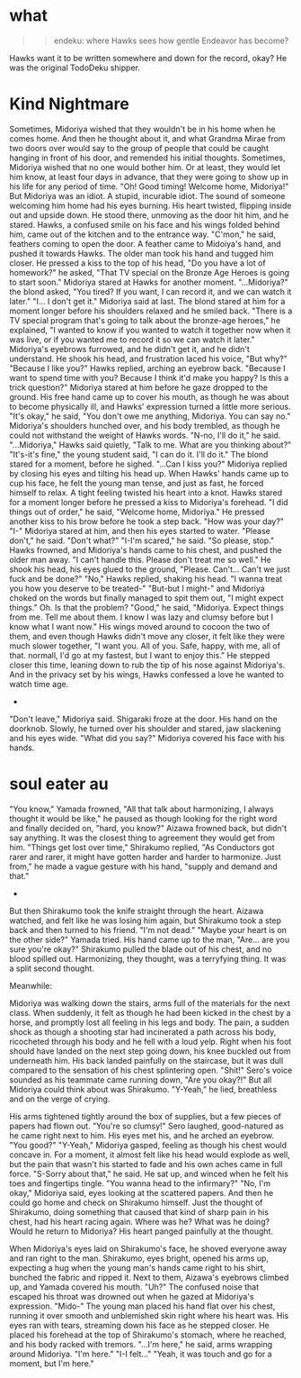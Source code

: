 # what

>>endeku: where Hawks sees how gentle Endeavor has become?

Hawks want it to be written somewhere and down for the record, okay? He was the original TodoDeku shipper.

# Kind Nightmare

Sometimes, Midoriya wished that they wouldn't be in his home when he comes home. And then he thought about it, and what Grandma Mirae from two doors over would say to the group of people that could be caught hanging in front of his door, and remended his initial thoughts.
Sometimes, Midoriya wished that no one would bother him. Or at least, they would let him know, at least four days in advance, that they were going to show up in his life for any period of time. 
"Oh! Good timing! Welcome home, Midoriya!"
But Midoriya was an idiot. A stupid, incurable idiot.
The  sound of someone welcoming him home had his eyes burning. His heart twisted, flipping inside out and upside down. He stood there, unmoving as the door hit him, and he stared.
Hawks, a confused smile on his face and his wings folded behind him, came out of the kitchen and to the entrance way. 
"C'mon," he said, feathers coming to open the door. A feather came to Midoiya's hand, and pushed it towards Hawks. The older man took his hand and tugged him closer. He pressed a kiss to the top of his head, "Do you have a lot of homework?" he asked, "That TV special on the Bronze Age Heroes is going to start soon."
Midoriya stared at Hawks for another moment.
"...Midoriya?" the blond asked, "You tired? If you want, I can record it, and we can watch it later."
"I... I don't get it." Midoriya said at last.
The blond stared at him for a moment longer before his shoulders relaxed and he smiled back. "There is a TV special program that's going to talk about the bronze-age heroes," he explained, "I wanted to know if you wanted to watch it together now when it was live, or if you wanted me to record it so we can watch it later."
Midoriya's eyebrows furrowed, and he didn't get it, and he didn't understand. He shook his head, and frustration laced his voice, "But why?"
"Because I like you?" Hawks replied, arching an eyebrow back. "Because I want to spend time with you? Because I think it'd make you happy? Is this a trick question?"
Midoriya stared at him before he gaze dropped to the ground. His free hand came up to cover his mouth, as though he was about to become physically ill, and Hawks' expression turned a little more serious.
"It's okay," he said, "You don't owe me anything, Midoriya. You can say no."
Midoriya's shoulders hunched over, and his body trembled, as though he could not withstand the weight of Hawks words.
"N-no, I'll do it," he said.
"...Midoriya," Hawks said quietly, "Talk to me. What are you thinking about?"
"It's-it's fine," the young student said, "I can do it. I'll do it."
The blond stared for a moment, before he sighed.
"...Can I kiss you?"
Midoriya replied by closing his eyes and tilting his head up. When Hawks' hands came up to cup his face, he felt the young man tense, and just as fast, he forced himself to relax. 
A tight feeling twisted his heart into a knot. Hawks stared for a moment longer before he pressed a kiss to Midoriya's forehead.
"I did things out of order," he said, "Welcome home, Midoriya." He pressed another kiss to his brow before he took a step back. "How was your day?"
"I-" Midoriya stared at him, and then his eyes started to water. "Please don't," he said.
"Don't what?"
"I-I'm scared," he said. "So please, stop."
Hawks frowned, and Midoriya's hands came to his chest, and pushed the older man away.
"I can't handle this. Please don't treat me so well." He shook his head, his eyes glued to the ground, "Please. Can't... Can't we just fuck and be done?"
"No," Hawks replied, shaking his head. "I wanna treat you how you deserve to be treated-"
"But-but I might-" and Midoriya choked on the words but finally managed to spit them out, "I might expect things."
Oh. Is that the problem?
"Good," he said, "Midoriya. Expect things from me. Tell me about them. I know I was lazy and clumsy before but I know what I want now." His wings moved around to cocoon the two of them, and even though Hawks didn't move any closer, it felt like they were much slower together, "I want you. All of you. Safe, happy, with me, all of that. normall, I'd go at my fastest, but I want to enjoy this."
He stepped closer this time, leaning down to rub the tip of his nose against Midoriya's.
And in the privacy set by his wings, Hawks confessed a love he wanted to watch time age.

-

"Don't leave," Midoriya said. 
Shigaraki froze at the door. His hand on the doorknob. Slowly, he turned over his shoulder and stared, jaw slackening and his eyes wide.
"What did you say?"
Midoriya covered his face with his hands.

# soul eater au

"You know," Yamada frowned, "All that talk about harmonizing, I always thought it would be like," he paused as though looking for the right word and finally decided on, "hard, you know?"
Aizawa frowned back, but didn't say anything. It was the closest thing to agreement they would get from him.
"Things get lost over time," Shirakumo replied, "As Conductors got rarer and rarer, it might have gotten harder and harder to harmonize. Just from," he made a vague gesture with his hand, "supply and demand and that."

-

But then Shirakumo took the knife straight through the heart. Aizawa watched, and felt like he was losing him again, but Shirakumo took a step back and then turned to his friend.
"I'm not dead."
"Maybe your heart is on the other side?" Yamada tried. His hand came up to the man, "Are... are you sure you're okay?"
Shirakumo pulled the blade out of his chest, and no blood spilled out.
Harmonizing, they thought, was a terryfying thing. It was a split second thought. 

Meanwhile:

Midoriya was walking down the stairs, arms full of the materials for the next class. When suddenly, it felt as though he had been kicked in the chest by a horse, and promptly lost all feeling in his legs and body. The pain, a sudden shock as though a shooting star had incinerated a path across his body, ricocheted through his body and he fell with a loud yelp. Right when his foot should have landed on the next step going down, his knee buckled out from underneath him. His back landed painfully on the staircase, but it was dull compared to the sensation of his chest splintering open. 
"Shit!" Sero's voice sounded as his teammate came running down, "Are you okay?!"
But all Midoriya could think about was Shirakumo.
"Y-Yeah," he lied, breathless and on the verge of crying. 

His arms tightened tightly around the box of supplies, but a few pieces of papers had flown out. 
"You're so clumsy!" Sero laughed, good-natured as he came right next to him. His eyes met his, and he arched an eyebrow. "You good?"
"Y-Yeah," Midoriya gasped, feeling as though his chest would concave in. For a moment, it almost felt like his head would explode as well, but the pain that wasn't his started to fade and his own aches came in full force. "S-Sorry about that," he said. He sat up, and winced when he felt his toes and fingertips tingle.
"You wanna head to the infirmary?"
"No, I'm okay," Midoriya said, eyes looking at the scattered papers. And then he could go home and check on Shirakumo himself.  Just the thought of Shirakumo, doing something that caused that kind of sharp pain in his chest, had his heart racing again. Where was he? What was he doing? Would he return to Midoriya?
His heart panged painfully at the thought.

When Midoriya's eyes laid on Shirakumo's face, he shoved everyone away and ran right to the man. Shirakumo, eyes bright, opened his arms up, expecting a hug when the young man's hands came right to his shirt, bunched the fabric and ripped it. Next to them, Aizawa's eyebrows climbed up, and Yamada covered his mouth. 
"Uh?" The confused noise that escaped his throat was drowned out when he gazed at Midoriya's expression. "Mido-"
The young man placed his hand flat over his chest, running it over smooth and unblemished skin right where his heart was. His eyes ran with tears, streaming down his face as he stepped closer. He placed his forehead at the top of Shirakumo's stomach, where he reached, and his body racked with tremors. 
"...I'm here," he said, arms wrapping around Midoriya. "I'm here."
"I-I felt..."
"Yeah, it was touch and go for a moment, but I'm here."